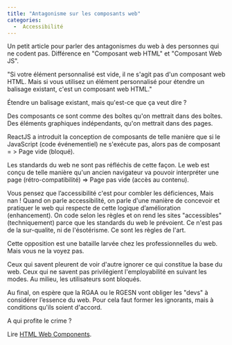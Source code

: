 ```yaml
---
title: "Antagonisme sur les composants web"
categories:
  -  Accessibilité
---
```



Un petit article pour parler des antagonismes du web à des personnes qui ne codent pas. Différence en "Composant web HTML" et "Composant Web JS".

"Si votre élément personnalisé est vide, il ne s'agit pas d'un composant web HTML. Mais si vous utilisez un élément personnalisé pour étendre un balisage existant, c'est un composant web HTML."

Étendre un balisage existant, mais qu'est-ce que ça veut dire ?

Des composants ce sont comme des boîtes qu'on mettrait dans des boîtes. Des éléments graphiques indépendants, qu'on mettrait dans des pages.

ReactJS a introduit la conception de composants de telle manière que si le JavaScript (code événementiel) ne s'exécute pas, alors pas de composant = > Page vide (bloqué).

Les standards du web ne sont pas réfléchis de cette façon. Le web est conçu de telle manière qu'un ancien navigateur va pouvoir interpréter une page (rétro-compatibilité) => Page pas vide (accès au contenu).

Vous pensez que l’accessibilité c'est pour combler les déficiences, Mais nan ! Quand on parle accessibilité, on parle d'une manière de concevoir et pratiquer le web qui respecte de cette logique d’amélioration (enhancement). On code selon les règles et on rend les sites "accessibles" (techniquement) parce que les standards du web le prévoient. Ce n'est pas de la sur-qualite, ni de l'ésotérisme. Ce sont les règles de l'art.

Cette opposition est une bataille larvée chez les professionnelles du web. Mais vous ne la voyez pas. 

Ceux qui savent pleurent de voir d'autre ignorer ce qui constitue la base du web. Ceux qui ne savent pas privilégient l'employabilité en suivant les modes.
Au milieu, les utilisateurs sont bloqués.

Au final, on espère que la RGAA ou le RGESN vont obliger les "devs" à considérer l’essence du web. Pour cela faut former les ignorants, mais à conditions qu'ils soient d'accord.

A qui profite le crime ?

Lire [HTML Web Components](https://blog.jim-nielsen.com/2023/html-web-components/).
